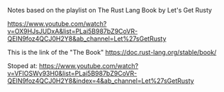 
Notes based on the playlist on The Rust Lang Book by Let's Get Rusty


https://www.youtube.com/watch?v=OX9HJsJUDxA&list=PLai5B987bZ9CoVR-QEIN9foz4QCJ0H2Y8&ab_channel=Let%27sGetRusty

This is the link of the "The Book"
https://doc.rust-lang.org/stable/book/

Stoped at:
https://www.youtube.com/watch?v=VFIOSWy93H0&list=PLai5B987bZ9CoVR-QEIN9foz4QCJ0H2Y8&index=4&ab_channel=Let%27sGetRusty

